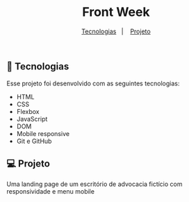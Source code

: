 <h1 align="center"> Front Week </h1>

<p align="center">
  <a href="#-tecnologias">Tecnologias</a>&nbsp;&nbsp;&nbsp;|&nbsp;&nbsp;&nbsp;
  <a href="#-projeto">Projeto</a>
</p>

<br>

## 🚀 Tecnologias

Esse projeto foi desenvolvido com as seguintes tecnologias:

- HTML
- CSS
- Flexbox
- JavaScript
- DOM
- Mobile responsive
- Git e GitHub



## 💻 Projeto

Uma landing page de um escritório de advocacia fictício com responsividade e menu mobile
